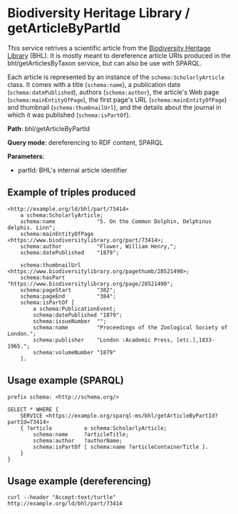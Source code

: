 # Biodiversity Heritage Library / getArticleByPartId

This service retrives a scientific article from the [Biodiversity Heritage Library](https://www.biodiversitylibrary.org/) (BHL).
It is mostly meant to dereference article URIs produced in the bhl/getArticlesByTaxon service, but can also be use with SPARQL.

Each article is represented by an instance of the `schema:ScholarlyArticle` class. It comes with a title (`schema:name`), a publication date (`schema:datePublished`), authors (`schema:author`), the article's Web page (`schema:mainEntityOfPage`), the first page's URL (`schema:mainEntityOfPage`) and thumbnail (`schema:thumbnailUrl`), and the details about the journal in which it was published (`schema:isPartOf`).


**Path**: bhl/getArticleByPartId

**Query mode**: dereferencing to RDF content, SPARQL

**Parameters**:
- partId: BHL's internal article identifier


## Example of triples produced

    <http://example.org/ld/bhl/part/73414>
        a schema:ScholarlyArticle;
        schema:name             "5. On the Common Dolphin, Delphinus delphis. Linn";
        schema:mainEntityOfPage <https://www.biodiversitylibrary.org/part/73414>;
        schema:author           "Flower, William Henry,";
        schema:datePublished    "1879";

        schema:thumbnailUrl     <https://www.biodiversitylibrary.org/pagethumb/28521490>;
        schema:hasPart          "https://www.biodiversitylibrary.org/page/28521490";
        schema:pageStart        "382";
        schema:pageEnd          "384";
        schema:isPartOf [
            a schema:PublicationEvent;
            schema:datePublished "1879";
            schema:issueNumber  "";
            schema:name         "Proceedings of the Zoological Society of London.";
            schema:publisher    "London :Academic Press, [etc.],1833-1965.";
            schema:volumeNumber "1879"
        ].

## Usage example (SPARQL)

    prefix schema: <http://schema.org/>

    SELECT * WHERE {
        SERVICE <https://example.org/sparql-ms/bhl/getArticleByPartId?partId=73414>
        { ?article          a schema:ScholarlyArticle;
            schema:name     ?articleTitle;
            schema:author   ?authorName;
            schema:isPartOf [ schema:name ?articleContainerTitle ].
        }
    }

## Usage example (dereferencing)

    curl --header "Accept:text/turtle" http://example.org/ld/bhl/part/73414
